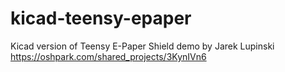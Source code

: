 # kicad-teensy-epaper
Kicad version of Teensy E-Paper Shield demo by Jarek Lupinski https://oshpark.com/shared_projects/3KynIVn6
